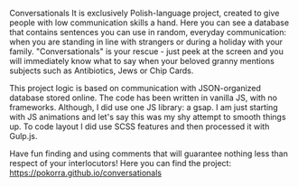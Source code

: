 Conversationals
It is exclusively Polish-language project, created to give people with low communication skills a hand.
Here you can see a database that contains sentences you can use in random, everyday communication: when you are standing in line with strangers or during a holiday with your family. "Conversationals" is your rescue - just peek at the screen and you will immediately know what to say when your beloved granny mentions subjects such as Antibiotics, Jews or Chip Cards.

This project logic is based on communication with JSON-organized database stored online. The code has been written in vanilla JS, with no frameworks. Although, I did use one JS library: a gsap. I am just starting with JS animations and let's say this was my shy attempt to smooth things up.
To code layout I did use SCSS features and then processed it with Gulp.js.

Have fun finding and using comments that will guarantee nothing less than respect of your interlocutors!
Here you can find the project: https://pokorra.github.io/conversationals
